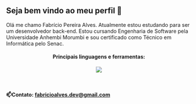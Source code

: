 ## Seja bem vindo ao meu perfil 👋

 Olá me chamo Fabrício Pereira Alves. Atualmente estou estudando para ser um desenvolvedor back-end. Estou cursando Engenharia de Software pela Universidade Anhembi Morumbi e sou certificado como Técnico em Informática pelo Senac.

<!-- - 🔭 I’m currently working on ... -->
<!-- - 👯 I’m looking to collaborate on ... -->
<!-- - 🤔 I’m looking for help with ... -->
<!-- - 💬 Ask me about ... -->

<h4 align="center">Principais linguagens e ferramentas:</h3>
<p align="center">
  <a href="https://skillicons.dev">
    <img src="https://skillicons.dev/icons?i=php,laravel,golang,mysql,docker,linux" />
  </a>
</p>

<br>

#### 📫Contato: <a target="_black" href="mailto:fabricioalves.dev@gmail.com"> fabricioalves.dev@gmail.com <a>

